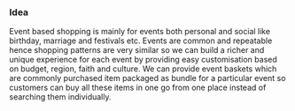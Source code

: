### Idea
Event based shopping is mainly for events both personal and social like birthday, marriage and festivals etc. Events are common and repeatable hence shopping patterns are very similar so we can build a richer and unique experience for each event by providing easy customisation based on budget, region, faith and culture. We can provide event baskets which are commonly purchased item packaged as bundle for a particular event so customers can buy all these items in one go from one place instead of searching them individually.
